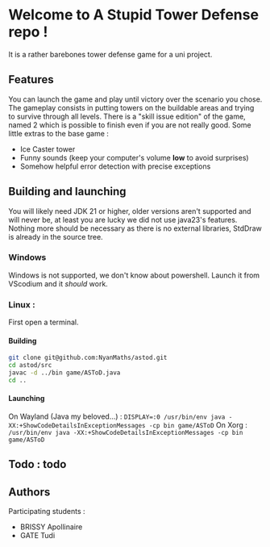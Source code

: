 # Welcome to A Stupid Tower Defense repo !

It is a rather barebones tower defense game for a uni project.


## Features

You can launch the game and play until victory over the scenario you chose.
The gameplay consists in putting towers on the buildable areas and trying to survive through all levels.
There is a "skill issue edition" of the game, named 2 which is possible to finish even if you are not really good.
Some little extras to the base game :
 - Ice Caster tower
 - Funny sounds (keep your computer's volume **low** to avoid surprises)
 - Somehow helpful error detection with precise exceptions


## Building and launching

You will likely need JDK 21 or higher, older versions aren't supported and will never be, at least you are lucky we did not use java23's features.
Nothing more should be necessary as there is no external libraries, StdDraw is already in the source tree.


### Windows

Windows is not supported, we don't know about powershell. Launch it from VScodium and it *should* work.


### Linux :

First open a terminal.

#### Building

```sh
git clone git@github.com:NyanMaths/astod.git
cd astod/src
javac -d ../bin game/ASToD.java
cd ..
```

#### Launching

On Wayland (Java my beloved...) : `DISPLAY=:0 /usr/bin/env java -XX:+ShowCodeDetailsInExceptionMessages -cp bin game/ASToD`
On Xorg : `/usr/bin/env java -XX:+ShowCodeDetailsInExceptionMessages -cp bin game/ASToD`


## Todo : todo


## Authors

Participating students :
 - BRISSY Apollinaire
 - GATE Tudi
